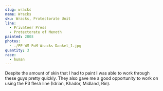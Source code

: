 ```yaml
---
slug: wracks
name: Wracks
sku: Wracks, Protectorate Unit
line:
  - Privateer Press
  - Protectorate of Menoth
painted: 2008
photos:
  - ./PP-WM-PoM-Wracks-Dankel_1.jpg
quantity: 3
race:
  - human
---
```


Despite the amount of skin that I had to paint I was able to work through these guys pretty quickly. They also gave me a good opportunity to work on using the P3 flesh line (Idrian, Khador, Midland, Rin).
